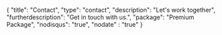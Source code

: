 {
	"title": "Contact",
	"type": "contact",
	"description": "Let's work together",
	"furtherdescription": "Get in touch with us.",
	"package": "Premium Package",
	"nodisqus": "true",
	"nodate" : "true"
}

